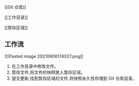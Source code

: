 [[Git 仓库]]

[[工作目录]]

[[暂存区域]]



## 工作流
![[Pasted image 20210908174027.png]]

1. 在工作目录中修改文件。
2. 暂存文件,将文件的快照放入暂存区域。
3. 提交更新,找到暂存区域的文件,将快照永久性存储到 Git 仓库目录。